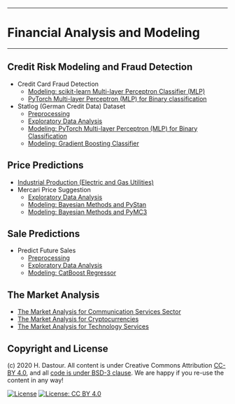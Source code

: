 ******************************
# Financial Analysis and Modeling
******************************

## Credit Risk Modeling and Fraud Detection

* Credit Card Fraud Detection
	* [Modeling: scikit-learn Multi-layer Perceptron Classifier (MLP)](Credit_Card_Fraud_Detection_SL_MLP.ipynb)
	* [PyTorch Multi-layer Perceptron (MLP) for Binary classification](Credit_Card_Fraud_Detection_PyTorch_MLP.ipynb)
* Statlog (German Credit Data) Dataset
	* [Preprocessing](Statlog_Dataset_Preprocessing.ipynb)
	* [Exploratory Data Analysis](Statlog_Dataset_EDA.ipynb)
	* [Modeling: PyTorch Multi-layer Perceptron (MLP) for Binary Classification](Statlog_Dataset_Modeling_PyTorch_MLP.ipynb)
	* [Modeling: Gradient Boosting Classifier](Statlog_Dataset_Modeling_GBC.ipynb)

## Price Predictions
* [Industrial Production (Electric and Gas Utilities)](Industrial_Production_(Electric_and_Gas_Utilities).ipynb)
* Mercari Price Suggestion
	* [Exploratory Data Analysis](Mercari_Price_Suggestion_EDA.ipynb)
	* [Modeling: Bayesian Methods and PyStan](Mercari_Price_Suggestion_PyStan.ipynb)
	* [Modeling: Bayesian Methods and PyMC3](Mercari_Price_Suggestion_PyMC3.ipynb)


## Sale Predictions
* Predict Future Sales
	* [Preprocessing](Predict_Future_Sales_Preprocessing.ipynb)
	* [Exploratory Data Analysis](Predict_Future_Sales_EDA.ipynb)
	* [Modeling: CatBoost Regressor](Predict_Future_Sales_Modeling_CatBoostReg.ipynb)
	
## The Market Analysis 
* [The Market Analysis for Communication Services Sector](The_Market_Analysis_for_Communication_Services_Sector.ipynb)
* [The Market Analysis for Cryptocurrencies](The_Market_Analysis_for_Cryptocurrencies.ipynb)
* [The Market Analysis for Technology Services](The_Market_Analysis_for_Technology_Services.ipynb)

## Copyright and License

(c) 2020 H. Dastour. All content is under Creative Commons Attribution [CC-BY 4.0](https://creativecommons.org/licenses/by/4.0/legalcode.txt), and all [code is under BSD-3 clause](https://github.com/engineersCode/EngComp/blob/master/LICENSE). We are happy if you re-use the content in any way!

[![License](https://img.shields.io/badge/License-BSD%203--Clause-blue.svg)](https://opensource.org/licenses/BSD-3-Clause) [![License: CC BY 4.0](https://img.shields.io/badge/License-CC%20BY%204.0-lightgrey.svg)](https://creativecommons.org/licenses/by/4.0/)
